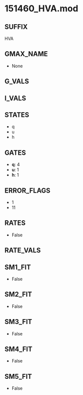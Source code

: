# 151460_HVA.mod

## SUFFIX

HVA

## GMAX_NAME

- None

## G_VALS


## I_VALS


## STATES

- q
- u
- h

## GATES

- **q**: 4
- **u**: 1
- **h**: 1

## ERROR_FLAGS

- 1
- 11

## RATES

- False

## RATE_VALS


## SM1_FIT

- False

## SM2_FIT

- False

## SM3_FIT

- False

## SM4_FIT

- False

## SM5_FIT

- False

